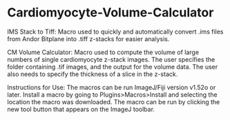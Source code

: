 # Cardiomyocyte-Volume-Calculator

IMS Stack to Tiff:
Macro used to quickly and automatically convert .ims files from Andor Bitplane into .tiff z-stacks for easier analysis.

CM Volume Calculator:
Macro used to compute the volume of large numbers of single cardiomyocyte z-stack images. The user specifies the folder containing .tif images, and the output for the volume data. The user also needs to specify the thickness of a slice in the z-stack.


Instructions for Use:
The macros can be run ImageJ/Fiji version v1.52o or later. 
Install a macro by going to Plugins>Macros>Install and selecting the location the macro was downloaded. 
The macro can be run by clicking the new tool button that appears on the ImageJ toolbar.

